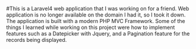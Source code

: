 #This is a Laravel4 web application that I was working on for a friend. Web application is no longer available on the domain I had it, so I took it down. The application is built with a modern PHP MVC Framework. Some of the things I learned while working on this project were how to implement features such as a Datepicker with Jquery, and a Pagination feature for the records being displayed. 
